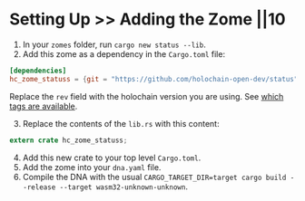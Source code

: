 # Setting Up >> Adding the Zome ||10

1. In your `zomes` folder, run `cargo new status --lib`.
2. Add this zome as a dependency in the `Cargo.toml` file:

```toml
[dependencies]
hc_zome_statuss = {git = "https://github.com/holochain-open-dev/status", rev = "for-hc-v0.0.124", package = "hc_zome_statuss"}
```

Replace the `rev` field with the holochain version you are using. See [which tags are available](https://github.com/holochain-open-dev/status/tags).

3.  Replace the contents of the `lib.rs` with this content:

```rust
extern crate hc_zome_statuss;
```

4. Add this new crate to your top level `Cargo.toml`.
5. Add the zome into your `dna.yaml` file.
6. Compile the DNA with the usual `CARGO_TARGET_DIR=target cargo build --release --target wasm32-unknown-unknown`.

